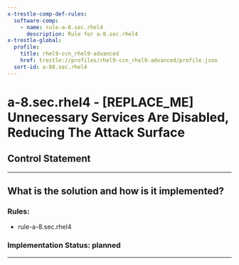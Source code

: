 ```yaml
---
x-trestle-comp-def-rules:
  software-comp:
    - name: rule-a-8.sec.rhel4
      description: Rule for a-8.sec.rhel4
x-trestle-global:
  profile:
    title: rhel9-ccn_rhel9-advanced
    href: trestle://profiles/rhel9-ccn_rhel9-advanced/profile.json
  sort-id: a-08.sec.rhel4
---
```


# a-8.sec.rhel4 - \[REPLACE_ME\] Unnecessary Services Are Disabled, Reducing The Attack Surface

## Control Statement

______________________________________________________________________

## What is the solution and how is it implemented?

<!-- For implementation status enter one of: implemented, partial, planned, alternative, not-applicable -->

<!-- Note that the list of rules under ### Rules: is read-only and changes will not be captured after assembly to JSON -->

<!-- Add control implementation description here for control: a-8.sec.rhel4 -->

### Rules:

  - rule-a-8.sec.rhel4

### Implementation Status: planned

______________________________________________________________________
